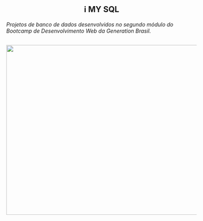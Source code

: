 <h2 align="center">ℹ MY SQL</h2>
<p><i>Projetos de banco de dados desenvolvidos no segundo módulo do Bootcamp de Desenvolvimento Web da Generation Brasil.</p> 

<h2 align="center">
	<img src="https://media.giphy.com/media/L1R1tvI9svkIWwpVYr/giphy.gif" height="450" width="900"/>
</h2>
